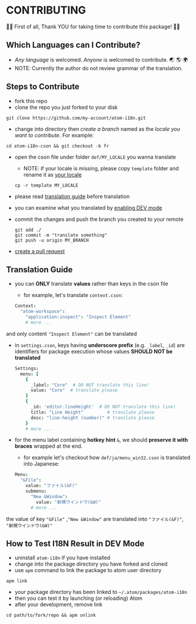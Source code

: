 # CONTRIBUTING

:tada::tada: First of all, Thank YOU for taking time to contribute this package! :tada::tada:

## Which Languages can I Contribute?

  - *Any language* is welcomed. *Anyone* is welcomed to contribute. :earth_asia: :earth_americas: :earth_africa:
  - NOTE: Currently the author do not review grammar of the translation.


## Steps to Contribute

  - fork this repo
  - clone the repo you just forked to your disk

  ```shell
  git clone https://github.com/my-account/atom-i18n.git
  ```

  - change into directory then *create a branch* named as the *locale you want to contribute*. For example:

  ```shell
  cd atom-i18n-cson && git checkout -b fr
  ```

  - open the cson file under folder `def/MY_LOCALE` you wanna translate
      - NOTE: if your locale is missing, please copy `template` folder and rename it as [your locale](http://www.science.co.il/Language/Locale-codes.php)

      ```shell
      cp -r template MY_LOCALE
      ```

  - please read [translation guide](#translation-guide) before translation

  - you can examine what you translated by [enabling DEV mode](#how-to-test-i18n-result-in-dev-mode)

  - commit the changes and push the branch you created to your remote

      ```
      git add ./
      git commit -m "translate something"
      git push -u origin MY_BRANCH
      ```

  - [create a pull request](https://help.github.com/articles/creating-a-pull-request/)


## Translation Guide

  - you can **ONLY** translate **values** rather than keys in the cson file
      - for example, let's translate `context.cson`:

      ```coffee
      Context:
        "atom-workspace":
          "application:inspect": "Inspect Element"
          # more ...
      ```

and only content `"Inspect Element"` can be translated

  - in `settings.cson`, keys having **underscore prefix** (e.g. `_label`, `_id`) are identifiers for package execution whose values **SHOULD NOT be translated**

      ```coffee
      Settings:
        menu: [
          {
            _label: "Core"  # DO NOT translate this line!
            value: "Core"  # translate please
          }
          {
            _id: 'editor.lineHeight'  # DO NOT translate this line!
            title: "Line Height"         # translate please
            desc: "line-height (number)" # translate please
          }
          # more ...
      ```

  - for the menu label containing **hotkey hint** `&`, we should **preserve it with braces** wrapped at the end.

      - for example let's checkout how `def/ja/menu_win32.cson` is translated into Japanese:

      ```coffee
      Menu:
        "&File":
          value: "ファイル(&F)"
          submenu:
            "New &Window":
              value: "新規ウインドウ(&W)"
            # more ...
      ```

the value of key `"&File"` ,`"New &Window"` are translated into `"ファイル(&F)"`, `"新規ウインドウ(&W)"`


## How to Test I18N Result in DEV Mode

  - uninstall `atom-i18n` if you have installed
  - change into the package directory you have forked and cloned
  - use `apm` command to link the package to atom user directory

  ```
  apm link
  ```

  - your package directory has been linked to `~/.atom/packages/atom-i18n`
  - then you can test it by launching (or reloading) Atom
  - after your development, remove link

  ```shell
  cd path/to/fork/repo && apm unlink
  ```
